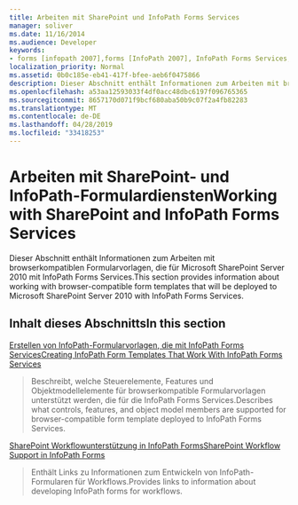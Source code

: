 ```yaml
---
title: Arbeiten mit SharePoint und InfoPath Forms Services
manager: soliver
ms.date: 11/16/2014
ms.audience: Developer
keywords:
- forms [infopath 2007],forms [InfoPath 2007], InfoPath Forms Services,InfoPath 2007, InfoPath Forms Services,InfoPath Forms Services
localization_priority: Normal
ms.assetid: 0b0c185e-eb41-417f-bfee-aeb6f0475866
description: Dieser Abschnitt enthält Informationen zum Arbeiten mit browserkompatiblen Formularvorlagen, die für Microsoft SharePoint Server 2010 mit InfoPath Forms Services.
ms.openlocfilehash: a53aa12593033f4df0acc48dbc6197f096765365
ms.sourcegitcommit: 8657170d071f9bcf680aba50b9c07f2a4fb82283
ms.translationtype: MT
ms.contentlocale: de-DE
ms.lasthandoff: 04/28/2019
ms.locfileid: "33418253"
---
```

# <a name="working-with-sharepoint-and-infopath-forms-services"></a><span data-ttu-id="0d07a-104">Arbeiten mit SharePoint- und InfoPath-Formulardiensten</span><span class="sxs-lookup"><span data-stu-id="0d07a-104">Working with SharePoint and InfoPath Forms Services</span></span>

<span data-ttu-id="0d07a-105">Dieser Abschnitt enthält Informationen zum Arbeiten mit browserkompatiblen Formularvorlagen, die für Microsoft SharePoint Server 2010 mit InfoPath Forms Services.</span><span class="sxs-lookup"><span data-stu-id="0d07a-105">This section provides information about working with browser-compatible form templates that will be deployed to Microsoft SharePoint Server 2010 with InfoPath Forms Services.</span></span>
  
## <a name="in-this-section"></a><span data-ttu-id="0d07a-106">Inhalt dieses Abschnitts</span><span class="sxs-lookup"><span data-stu-id="0d07a-106">In this section</span></span>

[<span data-ttu-id="0d07a-107">Erstellen von InfoPath-Formularvorlagen, die mit InfoPath Forms Services</span><span class="sxs-lookup"><span data-stu-id="0d07a-107">Creating InfoPath Form Templates That Work With InfoPath Forms Services</span></span>](creating-infopath-form-templates-that-work-with-infopath-forms-services.md)
  
> <span data-ttu-id="0d07a-108">Beschreibt, welche Steuerelemente, Features und Objektmodellelemente für browserkompatible Formularvorlagen unterstützt werden, die für die InfoPath Forms Services.</span><span class="sxs-lookup"><span data-stu-id="0d07a-108">Describes what controls, features, and object model members are supported for browser-compatible form template deployed to InfoPath Forms Services.</span></span>
    
[<span data-ttu-id="0d07a-109">SharePoint Workflowunterstützung in InfoPath Forms</span><span class="sxs-lookup"><span data-stu-id="0d07a-109">SharePoint Workflow Support in InfoPath Forms</span></span>](sharepoint-workflow-support-in-infopath-forms.md)
  
> <span data-ttu-id="0d07a-110">Enthält Links zu Informationen zum Entwickeln von InfoPath-Formularen für Workflows.</span><span class="sxs-lookup"><span data-stu-id="0d07a-110">Provides links to information about developing InfoPath forms for workflows.</span></span>
    

